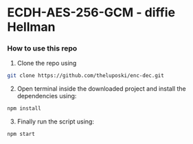 # ECDH-AES-256-GCM - diffie Hellman

### How to use this repo

1. Clone the repo using

```bash
git clone https://github.com/theluposki/enc-dec.git
```

2. Open terminal inside the downloaded project and install the dependencies using:

```bash
npm install
```

3. Finally run the script using:

```bash
npm start
